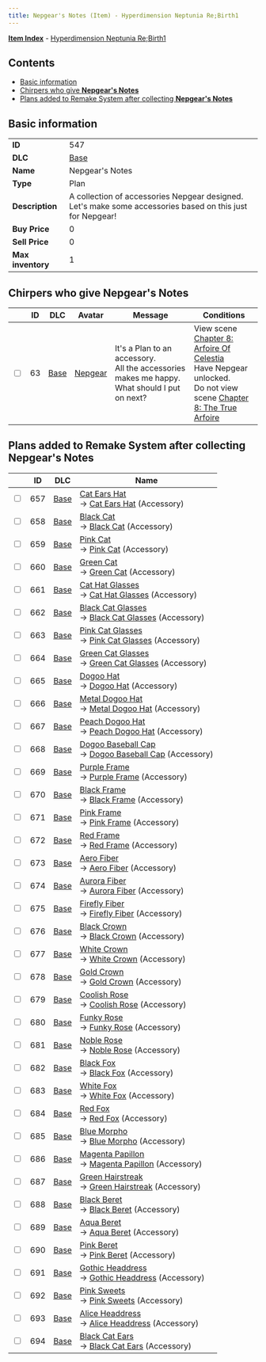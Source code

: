 ```yaml
---
title: Nepgear's Notes (Item) - Hyperdimension Neptunia Re;Birth1
---
```


[**Item Index**](/neptunia/rb1/item/index.html) - [Hyperdimension Neptunia Re;Birth1](/neptunia/rb1)

## Contents

- [Basic information](#basic-information)
- [Chirpers who give **Nepgear's Notes**](#chirpers-who-give-nepgears-notes)
- [Plans added to Remake System after collecting **Nepgear's Notes**](#plans-added-to-remake-system-after-collecting-nepgears-notes)
## Basic information

|   |   |
| -- | -- |
| **ID** | 547 |
| **DLC** | [Base](/neptunia/rb1/dlc/1-base.html) |
| **Name** | Nepgear's Notes |
| **Type** | Plan |
| **Description** | A collection of accessories Nepgear designed. Let's make some accessories based on  this just for Nepgear! |
| **Buy Price** | 0 |
| **Sell Price** | 0 |
| **Max inventory** | 1 |


## Chirpers who give **Nepgear's Notes**

|    | ID | DLC | Avatar | Message | Conditions |
| -- | -- | --- | ------ | ------- | ---------- |
| <input type="checkbox" id="rb1-chirper-event-1-63" class="trackbox" /> | 63 | [Base](/neptunia/rb1/dlc/1-base.html) | [Nepgear](/neptunia/rb1/undefined/1-32-nepgear.html) | It's a Plan to an accessory.<br />All the accessories makes me happy. What should I put on next? | View scene [Chapter 8: Arfoire Of Celestia](/neptunia/rb1/scene/1-801-chapter-8-arfoire-of-celestia.html)<br />Have Nepgear unlocked.<br />Do not view scene [Chapter 8: The True Arfoire](/neptunia/rb1/scene/1-807-chapter-8-the-true-arfoire.html) |


## Plans added to Remake System after collecting **Nepgear's Notes**

|    | ID | DLC | Name |
| -- | -- | --- | ---- |
| <input type="checkbox" id="rb1-remake-1-657" class="trackbox" /> | 657 | [Base](/neptunia/rb1/dlc/1-base.html) | [Cat Ears Hat](/neptunia/rb1/remake/1-657-cat-ears-hat.html)<br /> → [Cat Ears Hat](/neptunia/rb1/item/1-3287-cat-ears-hat.html) (Accessory) |
| <input type="checkbox" id="rb1-remake-1-658" class="trackbox" /> | 658 | [Base](/neptunia/rb1/dlc/1-base.html) | [Black Cat](/neptunia/rb1/remake/1-658-black-cat.html)<br /> → [Black Cat](/neptunia/rb1/item/1-3288-black-cat.html) (Accessory) |
| <input type="checkbox" id="rb1-remake-1-659" class="trackbox" /> | 659 | [Base](/neptunia/rb1/dlc/1-base.html) | [Pink Cat](/neptunia/rb1/remake/1-659-pink-cat.html)<br /> → [Pink Cat](/neptunia/rb1/item/1-3289-pink-cat.html) (Accessory) |
| <input type="checkbox" id="rb1-remake-1-660" class="trackbox" /> | 660 | [Base](/neptunia/rb1/dlc/1-base.html) | [Green Cat](/neptunia/rb1/remake/1-660-green-cat.html)<br /> → [Green Cat](/neptunia/rb1/item/1-3290-green-cat.html) (Accessory) |
| <input type="checkbox" id="rb1-remake-1-661" class="trackbox" /> | 661 | [Base](/neptunia/rb1/dlc/1-base.html) | [Cat Hat Glasses](/neptunia/rb1/remake/1-661-cat-hat-glasses.html)<br /> → [Cat Hat Glasses](/neptunia/rb1/item/1-3291-cat-hat-glasses.html) (Accessory) |
| <input type="checkbox" id="rb1-remake-1-662" class="trackbox" /> | 662 | [Base](/neptunia/rb1/dlc/1-base.html) | [Black Cat Glasses](/neptunia/rb1/remake/1-662-black-cat-glasses.html)<br /> → [Black Cat Glasses](/neptunia/rb1/item/1-3292-black-cat-glasses.html) (Accessory) |
| <input type="checkbox" id="rb1-remake-1-663" class="trackbox" /> | 663 | [Base](/neptunia/rb1/dlc/1-base.html) | [Pink Cat Glasses](/neptunia/rb1/remake/1-663-pink-cat-glasses.html)<br /> → [Pink Cat Glasses](/neptunia/rb1/item/1-3293-pink-cat-glasses.html) (Accessory) |
| <input type="checkbox" id="rb1-remake-1-664" class="trackbox" /> | 664 | [Base](/neptunia/rb1/dlc/1-base.html) | [Green Cat Glasses](/neptunia/rb1/remake/1-664-green-cat-glasses.html)<br /> → [Green Cat Glasses](/neptunia/rb1/item/1-3294-green-cat-glasses.html) (Accessory) |
| <input type="checkbox" id="rb1-remake-1-665" class="trackbox" /> | 665 | [Base](/neptunia/rb1/dlc/1-base.html) | [Dogoo Hat](/neptunia/rb1/remake/1-665-dogoo-hat.html)<br /> → [Dogoo Hat](/neptunia/rb1/item/1-3295-dogoo-hat.html) (Accessory) |
| <input type="checkbox" id="rb1-remake-1-666" class="trackbox" /> | 666 | [Base](/neptunia/rb1/dlc/1-base.html) | [Metal Dogoo Hat](/neptunia/rb1/remake/1-666-metal-dogoo-hat.html)<br /> → [Metal Dogoo Hat](/neptunia/rb1/item/1-3296-metal-dogoo-hat.html) (Accessory) |
| <input type="checkbox" id="rb1-remake-1-667" class="trackbox" /> | 667 | [Base](/neptunia/rb1/dlc/1-base.html) | [Peach Dogoo Hat](/neptunia/rb1/remake/1-667-peach-dogoo-hat.html)<br /> → [Peach Dogoo Hat](/neptunia/rb1/item/1-3297-peach-dogoo-hat.html) (Accessory) |
| <input type="checkbox" id="rb1-remake-1-668" class="trackbox" /> | 668 | [Base](/neptunia/rb1/dlc/1-base.html) | [Dogoo Baseball Cap](/neptunia/rb1/remake/1-668-dogoo-baseball-cap.html)<br /> → [Dogoo Baseball Cap](/neptunia/rb1/item/1-3298-dogoo-baseball-cap.html) (Accessory) |
| <input type="checkbox" id="rb1-remake-1-669" class="trackbox" /> | 669 | [Base](/neptunia/rb1/dlc/1-base.html) | [Purple Frame](/neptunia/rb1/remake/1-669-purple-frame.html)<br /> → [Purple Frame](/neptunia/rb1/item/1-3299-purple-frame.html) (Accessory) |
| <input type="checkbox" id="rb1-remake-1-670" class="trackbox" /> | 670 | [Base](/neptunia/rb1/dlc/1-base.html) | [Black Frame](/neptunia/rb1/remake/1-670-black-frame.html)<br /> → [Black Frame](/neptunia/rb1/item/1-3300-black-frame.html) (Accessory) |
| <input type="checkbox" id="rb1-remake-1-671" class="trackbox" /> | 671 | [Base](/neptunia/rb1/dlc/1-base.html) | [Pink Frame](/neptunia/rb1/remake/1-671-pink-frame.html)<br /> → [Pink Frame](/neptunia/rb1/item/1-3301-pink-frame.html) (Accessory) |
| <input type="checkbox" id="rb1-remake-1-672" class="trackbox" /> | 672 | [Base](/neptunia/rb1/dlc/1-base.html) | [Red Frame](/neptunia/rb1/remake/1-672-red-frame.html)<br /> → [Red Frame](/neptunia/rb1/item/1-3302-red-frame.html) (Accessory) |
| <input type="checkbox" id="rb1-remake-1-673" class="trackbox" /> | 673 | [Base](/neptunia/rb1/dlc/1-base.html) | [Aero Fiber](/neptunia/rb1/remake/1-673-aero-fiber.html)<br /> → [Aero Fiber](/neptunia/rb1/item/1-3304-aero-fiber.html) (Accessory) |
| <input type="checkbox" id="rb1-remake-1-674" class="trackbox" /> | 674 | [Base](/neptunia/rb1/dlc/1-base.html) | [Aurora Fiber](/neptunia/rb1/remake/1-674-aurora-fiber.html)<br /> → [Aurora Fiber](/neptunia/rb1/item/1-3305-aurora-fiber.html) (Accessory) |
| <input type="checkbox" id="rb1-remake-1-675" class="trackbox" /> | 675 | [Base](/neptunia/rb1/dlc/1-base.html) | [Firefly Fiber](/neptunia/rb1/remake/1-675-firefly-fiber.html)<br /> → [Firefly Fiber](/neptunia/rb1/item/1-3306-firefly-fiber.html) (Accessory) |
| <input type="checkbox" id="rb1-remake-1-676" class="trackbox" /> | 676 | [Base](/neptunia/rb1/dlc/1-base.html) | [Black Crown](/neptunia/rb1/remake/1-676-black-crown.html)<br /> → [Black Crown](/neptunia/rb1/item/1-3308-black-crown.html) (Accessory) |
| <input type="checkbox" id="rb1-remake-1-677" class="trackbox" /> | 677 | [Base](/neptunia/rb1/dlc/1-base.html) | [White Crown](/neptunia/rb1/remake/1-677-white-crown.html)<br /> → [White Crown](/neptunia/rb1/item/1-3309-white-crown.html) (Accessory) |
| <input type="checkbox" id="rb1-remake-1-678" class="trackbox" /> | 678 | [Base](/neptunia/rb1/dlc/1-base.html) | [Gold Crown](/neptunia/rb1/remake/1-678-gold-crown.html)<br /> → [Gold Crown](/neptunia/rb1/item/1-3310-gold-crown.html) (Accessory) |
| <input type="checkbox" id="rb1-remake-1-679" class="trackbox" /> | 679 | [Base](/neptunia/rb1/dlc/1-base.html) | [Coolish Rose](/neptunia/rb1/remake/1-679-coolish-rose.html)<br /> → [Coolish Rose](/neptunia/rb1/item/1-3312-coolish-rose.html) (Accessory) |
| <input type="checkbox" id="rb1-remake-1-680" class="trackbox" /> | 680 | [Base](/neptunia/rb1/dlc/1-base.html) | [Funky Rose](/neptunia/rb1/remake/1-680-funky-rose.html)<br /> → [Funky Rose](/neptunia/rb1/item/1-3313-funky-rose.html) (Accessory) |
| <input type="checkbox" id="rb1-remake-1-681" class="trackbox" /> | 681 | [Base](/neptunia/rb1/dlc/1-base.html) | [Noble Rose](/neptunia/rb1/remake/1-681-noble-rose.html)<br /> → [Noble Rose](/neptunia/rb1/item/1-3314-noble-rose.html) (Accessory) |
| <input type="checkbox" id="rb1-remake-1-682" class="trackbox" /> | 682 | [Base](/neptunia/rb1/dlc/1-base.html) | [Black Fox](/neptunia/rb1/remake/1-682-black-fox.html)<br /> → [Black Fox](/neptunia/rb1/item/1-3316-black-fox.html) (Accessory) |
| <input type="checkbox" id="rb1-remake-1-683" class="trackbox" /> | 683 | [Base](/neptunia/rb1/dlc/1-base.html) | [White Fox](/neptunia/rb1/remake/1-683-white-fox.html)<br /> → [White Fox](/neptunia/rb1/item/1-3317-white-fox.html) (Accessory) |
| <input type="checkbox" id="rb1-remake-1-684" class="trackbox" /> | 684 | [Base](/neptunia/rb1/dlc/1-base.html) | [Red Fox](/neptunia/rb1/remake/1-684-red-fox.html)<br /> → [Red Fox](/neptunia/rb1/item/1-3318-red-fox.html) (Accessory) |
| <input type="checkbox" id="rb1-remake-1-685" class="trackbox" /> | 685 | [Base](/neptunia/rb1/dlc/1-base.html) | [Blue Morpho](/neptunia/rb1/remake/1-685-blue-morpho.html)<br /> → [Blue Morpho](/neptunia/rb1/item/1-3320-blue-morpho.html) (Accessory) |
| <input type="checkbox" id="rb1-remake-1-686" class="trackbox" /> | 686 | [Base](/neptunia/rb1/dlc/1-base.html) | [Magenta Papillon](/neptunia/rb1/remake/1-686-magenta-papillon.html)<br /> → [Magenta Papillon](/neptunia/rb1/item/1-3321-magenta-papillon.html) (Accessory) |
| <input type="checkbox" id="rb1-remake-1-687" class="trackbox" /> | 687 | [Base](/neptunia/rb1/dlc/1-base.html) | [Green Hairstreak](/neptunia/rb1/remake/1-687-green-hairstreak.html)<br /> → [Green Hairstreak](/neptunia/rb1/item/1-3322-green-hairstreak.html) (Accessory) |
| <input type="checkbox" id="rb1-remake-1-688" class="trackbox" /> | 688 | [Base](/neptunia/rb1/dlc/1-base.html) | [Black Beret](/neptunia/rb1/remake/1-688-black-beret.html)<br /> → [Black Beret](/neptunia/rb1/item/1-3324-black-beret.html) (Accessory) |
| <input type="checkbox" id="rb1-remake-1-689" class="trackbox" /> | 689 | [Base](/neptunia/rb1/dlc/1-base.html) | [Aqua Beret](/neptunia/rb1/remake/1-689-aqua-beret.html)<br /> → [Aqua Beret](/neptunia/rb1/item/1-3325-aqua-beret.html) (Accessory) |
| <input type="checkbox" id="rb1-remake-1-690" class="trackbox" /> | 690 | [Base](/neptunia/rb1/dlc/1-base.html) | [Pink Beret](/neptunia/rb1/remake/1-690-pink-beret.html)<br /> → [Pink Beret](/neptunia/rb1/item/1-3326-pink-beret.html) (Accessory) |
| <input type="checkbox" id="rb1-remake-1-691" class="trackbox" /> | 691 | [Base](/neptunia/rb1/dlc/1-base.html) | [Gothic Headdress](/neptunia/rb1/remake/1-691-gothic-headdress.html)<br /> → [Gothic Headdress](/neptunia/rb1/item/1-3328-gothic-headdress.html) (Accessory) |
| <input type="checkbox" id="rb1-remake-1-692" class="trackbox" /> | 692 | [Base](/neptunia/rb1/dlc/1-base.html) | [Pink Sweets](/neptunia/rb1/remake/1-692-pink-sweets.html)<br /> → [Pink Sweets](/neptunia/rb1/item/1-3329-pink-sweets.html) (Accessory) |
| <input type="checkbox" id="rb1-remake-1-693" class="trackbox" /> | 693 | [Base](/neptunia/rb1/dlc/1-base.html) | [Alice Headdress](/neptunia/rb1/remake/1-693-alice-headdress.html)<br /> → [Alice Headdress](/neptunia/rb1/item/1-3330-alice-headdress.html) (Accessory) |
| <input type="checkbox" id="rb1-remake-1-694" class="trackbox" /> | 694 | [Base](/neptunia/rb1/dlc/1-base.html) | [Black Cat Ears](/neptunia/rb1/remake/1-694-black-cat-ears.html)<br /> → [Black Cat Ears](/neptunia/rb1/item/1-3335-black-cat-ears.html) (Accessory) |
